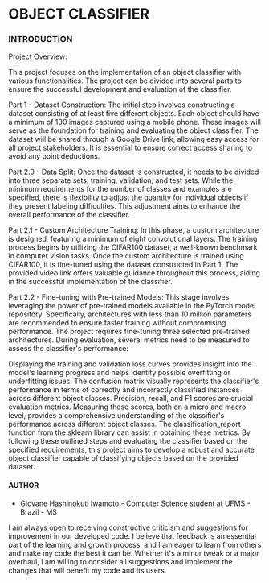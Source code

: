 # OBJECT CLASSIFIER

### INTRODUCTION

Project Overview:

This project focuses on the implementation of an object classifier with various functionalities. The project can be divided into several parts to ensure the successful development and evaluation of the classifier.

Part 1 - Dataset Construction:
The initial step involves constructing a dataset consisting of at least five different objects. Each object should have a minimum of 100 images captured using a mobile phone. These images will serve as the foundation for training and evaluating the object classifier. The dataset will be shared through a Google Drive link, allowing easy access for all project stakeholders. It is essential to ensure correct access sharing to avoid any point deductions.

Part 2.0 - Data Split:
Once the dataset is constructed, it needs to be divided into three separate sets: training, validation, and test sets. While the minimum requirements for the number of classes and examples are specified, there is flexibility to adjust the quantity for individual objects if they present labeling difficulties. This adjustment aims to enhance the overall performance of the classifier.

Part 2.1 - Custom Architecture Training:
In this phase, a custom architecture is designed, featuring a minimum of eight convolutional layers. The training process begins by utilizing the CIFAR100 dataset, a well-known benchmark in computer vision tasks. Once the custom architecture is trained using CIFAR100, it is fine-tuned using the dataset constructed in Part 1. The provided video link offers valuable guidance throughout this process, aiding in the successful implementation of the classifier.

Part 2.2 - Fine-tuning with Pre-trained Models:
This stage involves leveraging the power of pre-trained models available in the PyTorch model repository. Specifically, architectures with less than 10 million parameters are recommended to ensure faster training without compromising performance. The project requires fine-tuning three selected pre-trained architectures. During evaluation, several metrics need to be measured to assess the classifier's performance:

Displaying the training and validation loss curves provides insight into the model's learning progress and helps identify possible overfitting or underfitting issues.
The confusion matrix visually represents the classifier's performance in terms of correctly and incorrectly classified instances across different object classes.
Precision, recall, and F1 scores are crucial evaluation metrics. Measuring these scores, both on a micro and macro level, provides a comprehensive understanding of the classifier's performance across different object classes. The classification_report function from the sklearn library can assist in obtaining these metrics.
By following these outlined steps and evaluating the classifier based on the specified requirements, this project aims to develop a robust and accurate object classifier capable of classifying objects based on the provided dataset.

#### **AUTHOR**

- Giovane Hashinokuti Iwamoto - Computer Science student at UFMS - Brazil - MS

I am always open to receiving constructive criticism and suggestions for improvement in our developed code. I believe that feedback is an essential part of the learning and growth process, and I am eager to learn from others and make my code the best it can be. Whether it's a minor tweak or a major overhaul, I am willing to consider all suggestions and implement the changes that will benefit my code and its users.
